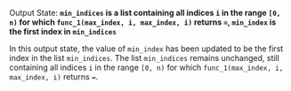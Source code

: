 Output State: **`min_indices` is a list containing all indices `i` in the range `[0, n)` for which `func_1(max_index, i, max_index, i)` returns `=`, `min_index` is the first index in `min_indices`**

In this output state, the value of `min_index` has been updated to be the first index in the list `min_indices`. The list `min_indices` remains unchanged, still containing all indices `i` in the range `[0, n)` for which `func_1(max_index, i, max_index, i)` returns `=`.